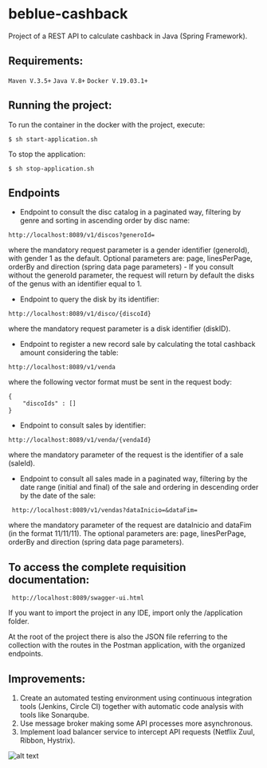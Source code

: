 # beblue-cashback

Project of a REST API to calculate cashback in Java (Spring Framework).

## Requirements:
  
  ```Maven V.3.5+```
  ```Java V.8+```
  ```Docker V.19.03.1+```

## Running the project:

To run the container in the docker with the project, execute: 

`$ sh start-application.sh`

To stop the application:

`$ sh stop-application.sh`

## Endpoints

 - Endpoint to consult the disc catalog in a paginated way, filtering by genre and sorting in ascending order by disc name:
```
http://localhost:8089/v1/discos?generoId=
```
where the mandatory request parameter is a gender identifier (generoId), with gender 1 as the default. Optional parameters are: page, linesPerPage, orderBy and direction (spring data page parameters) - If you consult without the generoId parameter, the request will return by default the disks of the genus with an identifier equal to 1.
  
  - Endpoint to query the disk by its identifier:
```
http://localhost:8089/v1/disco/{discoId}
```  
where the mandatory request parameter is a disk identifier (diskID).

  - Endpoint to register a new record sale by calculating the total cashback amount considering the table:
```
http://localhost:8089/v1/venda
```  
where the following vector format must be sent in the request body:

```
{
	"discoIds" : []
}
```

  - Endpoint to consult sales by identifier:

```
http://localhost:8089/v1/venda/{vendaId}
```    
where the mandatory parameter of the request is the identifier of a sale (saleId).   
  
  - Endpoint to consult all sales made in a paginated way, filtering by the date range (initial and final) of the sale and ordering in descending order by the date of the sale:
``` 
 http://localhost:8089/v1/vendas?dataInicio=&dataFim=
```   
where the mandatory parameter of the request are dataInicio and dataFim (in the format 11/11/11). The optional parameters are: page, linesPerPage, orderBy and direction (spring data page parameters).

## To access the complete requisition documentation:

``` 
 http://localhost:8089/swagger-ui.html
```   

If you want to import the project in any IDE, import only the /application folder.

At the root of the project there is also the JSON file referring to the collection with the routes in the Postman application, with the organized endpoints.

## Improvements:

1. Create an automated testing environment using continuous integration tools (Jenkins, Circle CI) together with automatic code analysis with tools like Sonarqube.
2. Use message broker making some API processes more asynchronous.
3. Implement load balancer service to intercept API requests (Netflix Zuul, Ribbon, Hystrix).

![alt text](https://img.ibxk.com.br/2020/01/30/30021141299110.jpg?w=1120&h=420&mode=crop&scale=both)

